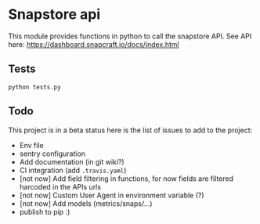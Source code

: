 # Snapstore api

This module provides functions in python to call the snapstore API. See API here: https://dashboard.snapcraft.io/docs/index.html

## Tests

`python tests.py`

## Todo

This project is in a beta status here is the list of issues to add to the project:

 - Env file
 - sentry configuration
 - Add documentation (in git wiki?)
 - CI integration (add `.travis.yaml`)
 - [not now] Add field filtering in functions, for now fields are filtered harcoded in the APIs urls
 - [not now] Custom User Agent in environment variable (?)
 - [not now] Add models (metrics/snaps/...)
 - publish to pip :)


 
